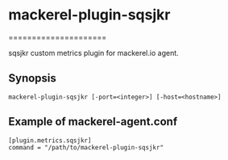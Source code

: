 # mackerel-plugin-sqsjkr
=====================

sqsjkr custom metrics plugin for mackerel.io agent.

## Synopsis

```shell
mackerel-plugin-sqsjkr [-port=<integer>] [-host=<hostname>]
```

## Example of mackerel-agent.conf

```
[plugin.metrics.sqsjkr]
command = "/path/to/mackerel-plugin-sqsjkr"
```
